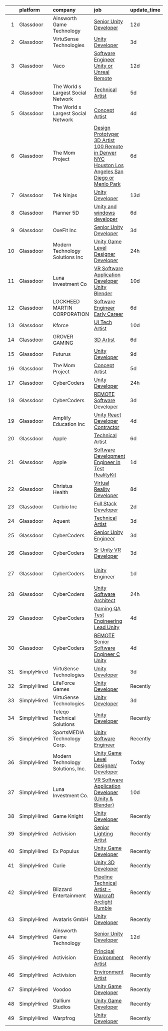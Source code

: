 

|    | platform    | company                            | job                                                                                                                                                                                                                                                                                                                                                                                                                                                                                                                                                                                                                                                                                                                                                                                                                                                                                                                                                                                                                                                                                                                                                                                                                                                                                                                                                                                                                                                                | update_time   | location            |
|---:|:------------|:-----------------------------------|:-------------------------------------------------------------------------------------------------------------------------------------------------------------------------------------------------------------------------------------------------------------------------------------------------------------------------------------------------------------------------------------------------------------------------------------------------------------------------------------------------------------------------------------------------------------------------------------------------------------------------------------------------------------------------------------------------------------------------------------------------------------------------------------------------------------------------------------------------------------------------------------------------------------------------------------------------------------------------------------------------------------------------------------------------------------------------------------------------------------------------------------------------------------------------------------------------------------------------------------------------------------------------------------------------------------------------------------------------------------------------------------------------------------------------------------------------------------------|:--------------|:--------------------|
|  1 | Glassdoor   | Ainsworth Game Technology          | [Senior Unity Developer](https://www.glassdoor.com/partner/jobListing.htm?pos=101&ao=1110586&s=58&guid=00000183c0be3a2d968960485881d674&src=GD_JOB_AD&t=SR&vt=w&ea=1&cs=1_e3488c76&cb=1665386036096&jobListingId=1008165876059&cpc=9507B69CE123BFBE&jrtk=3-0-1gf0bseink63s801-1gf0bseje28im000-477143f3dd0e7257--6NYlbfkN0AhTaXticpO8D1EV9nGWUa2G9Nr_0uERllJkF2KKfHsNCNzpXqdouC3bV4_leeykytIDE5WGh8QUOcLPTGoiJb2bdeiG_SYVHL2-ooSc8Uc-RFC3ZddFvsx0jD7zzT3RnC1Hv_FZzodrMN-Gv0UqSFDbVvILI1nIhpEmIP85yYes1Kvgf5mJDTIP724y2RCo0n9I6tX_jgdIeoI7LRyk97UmPsa-ZaEOEy_TfEVsFtKENcKgZUe6CGotLKj2bjgx8naTAWlqIzWfTO8OZJNt0OT6yRrq_OYZqsEprte0-JyZu8TLvHWYZODLOb-J-3xcWZ5ChjbNcPDfFS4sN0Oey0S6_Li3Xggi1q6-g1dUOOZsqAnisQmbu-0giz7pmEoLePD2hkSBDvoZCUWAbC1nuCt7AF3E4hc1wq59trGuZpP2imbRHPMi_PNkhHgTRvhNWPMPSW9tGgpbC34KtFkpY0hs4xFZK3RMs6fES_AeGDlHdmjXMifnqCM6jP-a7LbcYH0RyCHthPe0EEel4kOaqfw)                                                                                                                                                                                                                                                                                                                                                                                                                                                                                                                                                                                  | 12d           | Las Vegas, NV       |
|  2 | Glassdoor   | VirtuSense Technologies            | [Unity Developer](https://www.glassdoor.com/partner/jobListing.htm?pos=103&ao=1110586&s=58&guid=00000183c0be3a2d968960485881d674&src=GD_JOB_AD&t=SR&vt=w&ea=1&cs=1_15326775&cb=1665386036097&jobListingId=1008189164244&cpc=1160948BCBA38B5B&jrtk=3-0-1gf0bseink63s801-1gf0bseje28im000-e45dbed7ed4141ec--6NYlbfkN0CpTNcpmE4ij7sr_GPl7QJj6yehPG-kupSZfEdlJHm76P8oq5H2fhbLgel7j5US3_82sl-q_ANWdLPrWeqBWKrSDGT4pzCUe3pZs1NF0soA2JxY-DPVRiyNM7VN1R-xtH8-fZi8Rkeqt5C9ALVR8ZPbu6TyBXI3iTb9wmbJ4tEmUM829R_q-A5oROh-JOJ6ptWfhT3xpiYSkU1xV7wUo-A3geTPbRDqDJEWBtvsfHKdQewD4eYEerw__fSwR20VLYLpKGJala8xWVDWHFGfQiBU2Ktj4TeA2NgsXZ-mQAZsnhWnBAq-1LxIq4udp8M55HaOuK0GjvuUGY4rzunWNVoCwmiFZctf9jC80mPecxTkuj2PFC0PbVRHb99UmivvNKRdm145Nu2a-PwJEfu9nQfLnR_LXYjPNgfWLQcF9S8hNXYbn0egjHP13GOmPmjfrZNRZZG2RmYSKQ0890DP0jwl4WTzYEGRuDj-SG5N0OV1qDQh9XmyY8WStQ5wSvBE33I%3D)                                                                                                                                                                                                                                                                                                                                                                                                                                                                                                                                                                                                           | 3d            | Peoria, IL          |
|  3 | Glassdoor   | Vaco                               | [Software Engineer  Unity or Unreal    Remote](https://www.glassdoor.com/partner/jobListing.htm?pos=113&ao=1110586&s=58&guid=00000183c0be3a2d968960485881d674&src=GD_JOB_AD&t=SR&vt=w&ea=1&cs=1_7b8f7365&cb=1665386036098&jobListingId=1008166310854&cpc=2CAED5C921A5F994&jrtk=3-0-1gf0bseink63s801-1gf0bseje28im000-ee50aea3bf9d73eb--6NYlbfkN0D_sybMACCpf9B-677oK5j6rPldVB6BlrVvFjO_o-GJZbzuF-qh4PxErFUqfUsv_6v_zg4Jh_aNOevsqh4BYNctc2jwke31oIAS4mPp3jG22yM4bLQ5e10wT1TSjpOm9bEr6JkTGy9Ejg5s422f7zB8n4Fp9QobVLUw0DhwS0ylhkbWi2G0Xgnn8ZnyYM3CzlBvX3YLalBwwONwZ3P6tgvZevwykrw2F0UucCQNjUHuDxHxt5b-pm1Cg66mPFQtDQ2RFzocf-UZdXcfDj649HSXzhvWmaFT6evG6zXk7IUMvKnhFJo-Vo7DsVCKUXi2WuZREpZFlAzU7MusknqoThtigovCoOY8R686oznZBKZyLxgveP9I02fSva3QYAJRtVAs36wXQwit_RCfmNYR-DIRx5HDiTXzTuYFlsEsAjMwbSf6BCxxQoHtAQx5Ni4siJYedvJ3Jjmm1keJTgm93NfMdCeRuJauudQVV1C6AdjbiXD8VFiuFuw-QdykydQJ4hTr705ACLuemNQOSoLiYpY32HG6QGdiXwRyM7bgQsT-ZUXo0RODmug8)                                                                                                                                                                                                                                                                                                                                                                                                                                                                                                                            | 12d           | Remote              |
|  4 | Glassdoor   | The World s Largest Social Network | [Technical Artist](https://www.glassdoor.com/partner/jobListing.htm?pos=117&ao=1110586&s=58&guid=00000183c0be3a2d968960485881d674&src=GD_JOB_AD&t=SR&vt=w&ea=1&cs=1_ecd72c73&cb=1665386036099&jobListingId=1008184893859&cpc=AC285F3A3ECA6BB0&jrtk=3-0-1gf0bseink63s801-1gf0bseje28im000-f732b08ef809e024--6NYlbfkN0DSgjPPcnEdvoK3uuxfISLALE6pB1FR7YSHOr_tSg5_QGIhoz_2VqUepdcKLBLI_zQShar7STHCa42it4UcpsE797Q5J1zTxPWbOKTOFbDR9LDREEfMTq0EfsoUmOYRCsVI4-Yw_970Iw191OpC7hGGI-F-Jw6BhNiYWl2KYztT4aEcumOXMTLlEwMgB3k-9FOm0-YgREspQ4Uwkfh8obOUUAAQ5LPv-ijHs5xzvFGVBSwMz0nc5jbSeUQHlJD0_QAdzYCQeaGrDCqB8TFaWRo_Bg0U7mVXd7XDRZz6rLdBSjt5y7hOnvOTHraSyXrlSqBKW0glOwqks5kbWgnCDLKsxsijnKNtyditvUAaZJ5BoqfTxaf19neywLazZnTiI6vGxqKNzaIwi98jUKMFGefXWAvbK3JD7WAu_2TvtYsfldw3o4cxNTbbUPw7tDfB6qxJuAFou6Zk02KvIjyadUV8XzeJ_Cpd_kiuDAYmYw5Oir-bCme0goFKA5L0iBxiF7i0e6QutPRRukO8Bqof11HU8dzn_epprSWeOaTQCGhu1v16nb-ahR-NbgtVh_vDPY0I_xlWzTYs5xciZgAQbrON)                                                                                                                                                                                                                                                                                                                                                                                                                                                                                                                        | 5d            | Los Angeles, CA     |
|  5 | Glassdoor   | The World s Largest Social Network | [Concept Artist](https://www.glassdoor.com/partner/jobListing.htm?pos=118&ao=1110586&s=58&guid=00000183c0be3a2d968960485881d674&src=GD_JOB_AD&t=SR&vt=w&ea=1&cs=1_3fe81b90&cb=1665386036099&jobListingId=1008186340815&cpc=9908D8D4413DBB8A&jrtk=3-0-1gf0bseink63s801-1gf0bseje28im000-cc7e55fed0efd7ad--6NYlbfkN0DSgjPPcnEdvoK3uuxfISLALE6pB1FR7YSHOr_tSg5_QGIhoz_2VqUepdcKLBLI_zTEfFToJ3KPwjBQLNJEeyEoRYS8aDC9M1mga6tPoHvjo53jKQVlzXfnckupStHRyNm9gcOotVCOQmHWW1CyZRD4Kz-OXkGsTH6Y94taGGa2lCHkcahcdkMOqcVgtq97NP3nagSJGZ6PlhskEP0O7LMW5JOqaIbAMSadr6UYFGeDmHI1N1a_TO_Y_qZ5F3kCiRlYnA7wVaM5tCVjKPo53SKn_Ukif5rZT2KmOo5QuEnWyqiNVasTxwkpqFrsd94Pvd_No1E0Pzbomyiulpzfcnw3pahcKy5jksJUh1_39CHIKsGKSVRZNldePALr1ak4LWrrfonkPH8bgZJuSXKCfSM4Re9hlDS_vn8vr_NHbiqId5QOpRTzNpLGzVTdt8Jn_Wl2e13OGWDF_nu0MVG6j1bEklqMjvUU859afluKWpM7C2Xxgk6Tpl4NNGKXbiq7zb2maf8ABQZjJKvNTHsTbnEIJvqVH9DeA3-Irzvl7X1RPldxheh4vcyOGIZtK-ltREHaM5nFqNgAA1Q9fadfXqZt)                                                                                                                                                                                                                                                                                                                                                                                                                                                                                                                          | 4d            | Burlingame, CA      |
|  6 | Glassdoor   | The Mom Project                    | [Design Prototyper 3D Artist  100  Remote in Denver  NYC  Houston  Los Angeles  San Diego  or Menlo Park ](https://www.glassdoor.com/partner/jobListing.htm?pos=116&ao=1110586&s=58&guid=00000183c0be3a2d968960485881d674&src=GD_JOB_AD&t=SR&vt=w&cs=1_65a7c007&cb=1665386036098&jobListingId=1008181252852&cpc=56C4EA4A1A191A49&jrtk=3-0-1gf0bseink63s801-1gf0bseje28im000-b75a57e0cb43b7c7--6NYlbfkN0BDp_epf89aHDQhKpPegNJQ_ldQpEFZQsM9OcONMGxWx6pU56EKHF58QjVdAUvn2gVRRSmtNUrdMIt0WguJSEEBPOKsKR2C8Ys3vG_SHcsVgxrE7Ii6Wx6lac-wtpnvxQU3fXi36FuZ4335X5me-ZUJGRBztrXSe8Qtoe-8E6ifVuQArRLNva7peAAYypL5vv5vmVP4sFA3WMjeZuDEvXH5AGGT5tmlPtQ6syo5i2D90co9Bu2nrMB2rrN9BhDM-V9-G0eQKbdRzGft8VorxBxRPfWFenQVt3FrMIIz76MHVfVcivbM3Ov5GmCTuuvDJDlFlguJOpVWAhYc6iab6stgzGdmPukoo4tKoRtGWWgITyY_Ye7Dp5rfz1qRnr1vU2Ft3BfWNxnHx7wYD9ul1RxEh-IHQAtzwy0v9J2YOSHuJbD4b06LY-J0l0cS1-G_F5fOf0rYZOULaHMXx0pvGCAxnR0tpcW904zctXYQXC71NC7D23dXOcWl-i5ATp5dytBQ1ybUmQ482sNUiDPYTWGaN5l42i_dNzZ7km9AK2Myp4bILjDxw7e_3C4xU3YFigrMRHce3fR9lclDH04jbbCG)                                                                                                                                                                                                                                                                                                                                                                                                                                     | 6d            | Remote              |
|  7 | Glassdoor   | Tek Ninjas                         | [Unity Developer](https://www.glassdoor.com/partner/jobListing.htm?pos=125&ao=1136043&s=58&guid=00000183c0be3a2d968960485881d674&src=GD_JOB_AD&t=SR&vt=w&cs=1_babfd9ae&cb=1665386036099&jobListingId=1008162814258&jrtk=3-0-1gf0bseink63s801-1gf0bseje28im000-aa94471b79ded796-)                                                                                                                                                                                                                                                                                                                                                                                                                                                                                                                                                                                                                                                                                                                                                                                                                                                                                                                                                                                                                                                                                                                                                                                   | 13d           | Chicago, IL         |
|  8 | Glassdoor   | Planner 5D                         | [Unity and windows developer](https://www.glassdoor.com/partner/jobListing.htm?pos=124&ao=1136043&s=58&guid=00000183c0be3a2d968960485881d674&src=GD_JOB_AD&t=SR&vt=w&ea=1&cs=1_5d809cb0&cb=1665386036099&jobListingId=1008180361206&jrtk=3-0-1gf0bseink63s801-1gf0bseje28im000-b198aae3b1fe69ce-)                                                                                                                                                                                                                                                                                                                                                                                                                                                                                                                                                                                                                                                                                                                                                                                                                                                                                                                                                                                                                                                                                                                                                                  | 6d            | Remote              |
|  9 | Glassdoor   | OxeFit  Inc                        | [Senior Unity Developer](https://www.glassdoor.com/partner/jobListing.htm?pos=130&ao=1136043&s=58&guid=00000183c0be3a2d968960485881d674&src=GD_JOB_AD&t=SR&vt=w&ea=1&cs=1_e20e612e&cb=1665386036099&jobListingId=1008189306054&jrtk=3-0-1gf0bseink63s801-1gf0bseje28im000-a8698cd7242b8f29-)                                                                                                                                                                                                                                                                                                                                                                                                                                                                                                                                                                                                                                                                                                                                                                                                                                                                                                                                                                                                                                                                                                                                                                       | 3d            | Plano, TX           |
| 10 | Glassdoor   | Modern Technology Solutions  Inc   | [Unity Game Level Designer  Developer](https://www.glassdoor.com/partner/jobListing.htm?pos=102&ao=1110586&s=58&guid=00000183c0be3a2d968960485881d674&src=GD_JOB_AD&t=SR&vt=w&cs=1_56a3caa7&cb=1665386036096&jobListingId=1008194658817&cpc=E04C949A9101C6A2&jrtk=3-0-1gf0bseink63s801-1gf0bseje28im000-1d091a84320ef27f--6NYlbfkN0C26OT7h5zXl7z1yVTYwN1d43osiYS9hmGqw_eY7i5KFzRWaSyxghJjTLzNEsEWeJgO6DAlva_98o70FxtUGtjHZ11Ng2Qox0PGkGJa93ow7KQGi0t4G1vk5i5Y03kCuv9ftfBJi42L67LFzHZsInyLmBTkrsJxNmU1GeVzAR657xyOrJyhh08jpZh7U8_foWPj92T0Igf0_R30sYCNCLwUyKF-ADLA_BVw9-MYZcuRevqtqIWdAznoLvxjakDPY-vrpDR9XYG7hJbeA2c0h4rOTAfuJCln6LOMhlZpQOrJR6C2jabU-NqzCrTi9L6I1eBFMhujFxhwYad7uH3fNsKpLTZ7sDyg7s8NJ6w3eqDvh3v7R-ZM5AB3kuczuJmzMurN9RQSJOxQ-4qmZx8ykI6Mlg8Xt5IgUvDZB58HJAODdOGHTvyeHPbiJuABGqf4l58kgTbl3_lcCQ%3D%3D)                                                                                                                                                                                                                                                                                                                                                                                                                                                                                                                                                                                                                                             | 24h           | Huntsville, AL      |
| 11 | Glassdoor   | Luna Investment Co                 | [VR Software Application Developer  Unity   Blender ](https://www.glassdoor.com/partner/jobListing.htm?pos=127&ao=1136043&s=58&guid=00000183c0be3a2d968960485881d674&src=GD_JOB_AD&t=SR&vt=w&ea=1&cs=1_dba56bdc&cb=1665386036099&jobListingId=1008171207250&jrtk=3-0-1gf0bseink63s801-1gf0bseje28im000-7671b7731acbfe7c-)                                                                                                                                                                                                                                                                                                                                                                                                                                                                                                                                                                                                                                                                                                                                                                                                                                                                                                                                                                                                                                                                                                                                          | 10d           | Remote              |
| 12 | Glassdoor   | LOCKHEED MARTIN CORPORATION        | [Software Engineer   Early Career](https://www.glassdoor.com/partner/jobListing.htm?pos=105&ao=1110586&s=58&guid=00000183c0be3a2d968960485881d674&src=GD_JOB_AD&t=SR&vt=w&cs=1_de1e8904&cb=1665386036097&jobListingId=1008182096596&cpc=6193B0C32834B022&jrtk=3-0-1gf0bseink63s801-1gf0bseje28im000-8ec1592e88164452--6NYlbfkN0BuMqUtaNIakuoGTB-u7I0EvtcrTK1_bHO6_bsORPCvsL7zkQUfIzpY4doIgp_GoHqq1ygvhciE3D0Jf5_A9BvPD0tYvnE4uc6tbTDXyL6vZHNfJTJ1Lx2v4upK5kEO3LX_otOXszZzHc44JPEpMDNbu_AHClktZJQgFxDAyWtfTFEdTSAkkJlm4uycOFXHrrDrUdn4vqJ7oKa2mtVlCPSy-9oLzZcRRw7Jw9aGzpdBm7PupolanSwE2XTWVpmGxkd6n3NeM8fvrJ3Z5Jl2mJT6L-ifM4ZGmp_rZGXb-7mWpXCWCIqtGuu34wYFBJgT_Wc5YpyNg5g2b_Xx90a3fBcEKNS16Kitnn2f3A6lxkJtkgscnOHEcQl7arDdc5_-sj_eKJB3pL8oC4ohCKhB4u6xI9hSyx9eY0kDs78r6RAVaUezQvK50iC9iTx_ORa7Lr2U6AlO0l8IuGrGMYI8WZJF4mb-s-0EGluqlb2QOePbYDjYuNOC1-cDslU73ayIAeH_PY7rmNLUMym6PaESuf1J6Op_j1AcEFrdP0iDPhAzRc6oAqEfKyqmAfqw8YtytoSi8shymLsbKoQwK3Kr-sf4n445iVGJjjZQQmjVUJ4MeqgLZObsWuq0U_Y3Yv6nFjA1cXA2xFzXAP-0Gq2f5FV7)                                                                                                                                                                                                                                                                                                                                                                                                                                             | 6d            | Orlando, FL         |
| 13 | Glassdoor   | Kforce                             | [UI Tech Artist](https://www.glassdoor.com/partner/jobListing.htm?pos=123&ao=1110586&s=58&guid=00000183c0be3a2d968960485881d674&src=GD_JOB_AD&t=SR&vt=w&cs=1_390d6c9f&cb=1665386036099&jobListingId=1008171475881&cpc=9908D8D4413DBB8A&jrtk=3-0-1gf0bseink63s801-1gf0bseje28im000-8748ed1c41fd3b3d--6NYlbfkN0C5IatSLh_Ak1q39eQQoPIxD737RW9NeiYGvIRXkrLjEBkC4LI6KweFWWPiS1PvvlwxA2m4CamoThoPYW6CxHGLk7ATe_Ty352287DtOcs0O887YIIINEXee3FgfCvQ3FDnHWz5iqrayxNrdw0fILeyuW5zl-9iFm0xlNvjbbxNdf1vuP51wW3mnRo3TOOBLZ10JZixEBTSNLVaravyZqETR0U0OZHwYq-nhlfkvl7RHp6pNMmC1indmKq95F4-sBFlCY3UKAXMlErXbi9xPF9CX4vrTtajcNZ_1oQ7Tf0AXloySbQjBLPVNTX2KzIWqi_FkHxjjYQBca4EgbkYFcCa33vP5eFNq1IPZzIkcG5nU5iy8MZXKrXMtkhooshOcXlWZD9zGbJpeeqrV7gQvp9luhy-SGVIFdKxbcnwY0VmQSkn_tbn1P4ZUu77ffKuuYqjW2YwtYJaJz7Gtex5UPpkA2ROZD2BxdtaNTFh-eUom8SvJ_QdfM0OaWaWly2H4jhJwBXzlxnQ8_9QgS82R8-BUqkLbxxCyparsDo9qTrn1O71fWwDDOss8g-2OcekwvVzD39fXPsXOd76of_TKTRmx-eYXVfLGYIn9jXGLxRdqw%3D%3D)                                                                                                                                                                                                                                                                                                                                                                                                                                                                                                   | 10d           | Redmond, WA         |
| 14 | Glassdoor   | GROVER GAMING                      | [3D Artist](https://www.glassdoor.com/partner/jobListing.htm?pos=126&ao=1136043&s=58&guid=00000183c0be3a2d968960485881d674&src=GD_JOB_AD&t=SR&vt=w&ea=1&cs=1_4815e83e&cb=1665386036099&jobListingId=1008180916811&jrtk=3-0-1gf0bseink63s801-1gf0bseje28im000-bc2976ef41f2cbc6-)                                                                                                                                                                                                                                                                                                                                                                                                                                                                                                                                                                                                                                                                                                                                                                                                                                                                                                                                                                                                                                                                                                                                                                                    | 6d            | Greenville, NC      |
| 15 | Glassdoor   | Futurus                            | [Unity Developer](https://www.glassdoor.com/partner/jobListing.htm?pos=129&ao=1136043&s=58&guid=00000183c0be3a2d968960485881d674&src=GD_JOB_AD&t=SR&vt=w&cs=1_ee266a2a&cb=1665386036099&jobListingId=1008175937981&jrtk=3-0-1gf0bseink63s801-1gf0bseje28im000-3ccf8b1e031218d9-)                                                                                                                                                                                                                                                                                                                                                                                                                                                                                                                                                                                                                                                                                                                                                                                                                                                                                                                                                                                                                                                                                                                                                                                   | 9d            | Atlanta, GA         |
| 16 | Glassdoor   | The Mom Project                    | [Concept Artist](https://www.glassdoor.com/partner/jobListing.htm?pos=119&ao=1110586&s=58&guid=00000183c0be3a2d968960485881d674&src=GD_JOB_AD&t=SR&vt=w&cs=1_e6a97482&cb=1665386036098&jobListingId=1008184715301&cpc=2CAED5C921A5F994&jrtk=3-0-1gf0bseink63s801-1gf0bseje28im000-17233e568e6bdfcc--6NYlbfkN0BDp_epf89aHDQhKpPegNJQ_ldQpEFZQsM9OcONMGxWx6pU56EKHF58QjVdAUvn2gUGYk7cihXgRAL09swMZPYsAyRqyE257yvYbbx13VuAAtV4yYcG-ioGeqEUik5rn4OKCZcWnmopQqHLZFgsYC5yn8wwLxhJLC5NnTcQGuv0Ll9xNNRUp9s429WtTd_ZRXbLrmS1BcV9pXqqdrZUnjPHqsOJO87EMbD_rrs5w4UpJl7_VO0ZZLk9kiZaxd1kRYf9jX9vxkL3TeE3nvEassvMgC_6PqX7m7kRzoFnlky6Bf0xvixS7ZHfLk5W3ns4PsA6DBKrLFht5xGVDoCYaqoOfJrmN_GUExt4n7PtUl5mqCTs7Zs3B8j9RLhBnFOfO-1qS_N8Nd3bXVy_IFVOgMAUZUa2xM9t952g7ooFOlTxN8sdmETvcuEWJN77bClaIhjuwO-s5PLa1CqCkGy3IA0KyJsWePHMKOD7vSWURO_CEX91nHZMAFZrffnWAuIIDkomud-4qw2fsmerRfDUQ5SI0AMj4wzjdiz-3gFrqiecUXavpTPbhcvo8072q5URG8CzdcAM9P9Bcg%3D%3D)                                                                                                                                                                                                                                                                                                                                                                                                                                                                                                                                   | 5d            | Burlingame, CA      |
| 17 | Glassdoor   | CyberCoders                        | [Unity Developer](https://www.glassdoor.com/partner/jobListing.htm?pos=109&ao=1110586&s=58&guid=00000183c0be3a2d968960485881d674&src=GD_JOB_AD&t=SR&vt=w&ea=1&cs=1_f6b841b9&cb=1665386036098&jobListingId=1008195573339&cpc=334ABAF5D42DC775&jrtk=3-0-1gf0bseink63s801-1gf0bseje28im000-faab492d0d493779--6NYlbfkN0CpFJQzrgRR8WqXWK1qKKEqALWJw739KlKqr2H-MSI4eoBlI4EFrmor2FYZMP3muM0M2hpkMB-_XmaPax2sZYsJbqTqMHJOcC7UiQ63mUR7Z05FB-sclgQLhBO_0NnE4KfB5ejaCrHRSgKV1PofTX1uOsa8Y-Pg427D13AMO-tOKf6nhRv0t6FGlFzCgQdpiVu4klT08fIjzz5IzQpLrv22HVl6hUnKyP4kbcKw4cNzSWvFM0omRWrxl6fBVwyL2rTzcDmbV3Gi5okwZjFLEP9Yh9nx6sZbkj3p_h87LYAh7gyK4dsXolOgDURJyixHbvfYEMu8iqjXaKbjsB93Td6Hahaxw-r2c9VB70LzQKQlqLrNwLwxUoXgpfccdbEdcU0BzAYn0lugAj-pqhifHrhE357RAKcu7okmxEwgBQrszHMCaKdbA0-_Ya5QPGBhG1YylK-gFRq3yYU1_VtBPDE-j5Qza6fnR77MjNMNZ3G-G6p-Bjvm4bl6lo2v85X8L8SUchLInM0GT-uncjF7_D_E4Fug8SvUxMI5FEdI9PqS_BZHNo9ByD1LQ3AePFFl5NBLHZNPOuJhAu55mV9ecaSserveaon4burbKoMnxGrlI-JPT-idkldcArRLKGa0Q7g0EfjtxEKCUMsIuXOXt4dsdPL0hsBgFhNsRloOWFLPvKVBWarHjU5jWdz-Edhbd92VAsdz2AK1E4QOrpzgNDv14-pDBX9BqSKUu_swEv8BIFSDOZBdeISf2erHxKtYLBRWFK0DsWsF3dFZgKIufhvWevvJyj1cl1KJLYD_QRXvlcMFL7sEgYkrU0WDUhNGvxsjyFPcIOnJhXrD4ULTyLSl9XZOPue470xBevftFSkJGYGKB3Mk2AFz49-9KZw-tmKmpc0G3LoBPrJij0fzsVBu4Imut9rybG0HIMb4KYbLySKNtEkMzR07ijulAxnXjrhqsp9cRNK08kF9uRu3mk-aX9j_b-8l05LbB9oYCPJJsT-41jFqVwaNdHqSmjGvqWz2ka7pr-B7h621fzaKYwL952CMfdiSARB0GI2dvqxKgg%3D%3D)                             | 24h           | Vancouver, WA       |
| 18 | Glassdoor   | CyberCoders                        | [REMOTE Software Developer](https://www.glassdoor.com/partner/jobListing.htm?pos=111&ao=1110586&s=58&guid=00000183c0be3a2d968960485881d674&src=GD_JOB_AD&t=SR&vt=w&ea=1&cs=1_1339a119&cb=1665386036098&jobListingId=1008190927437&cpc=C4A69CCDBB3B9599&jrtk=3-0-1gf0bseink63s801-1gf0bseje28im000-fc39c3831f4fa27f--6NYlbfkN0CpFJQzrgRR8WqXWK1qKKEqALWJw739KlKqr2H-MSI4eoBlI4EFrmor2FYZMP3muM02T08-2umJJoOo50PUjtucNOTLhVwnxeufdh-9iTnOi3Epktt5mmQ_i5Av2XDYGRLOqiOARxyW9kqlzOZtKw8CVxv1UfGwLCG9-YUbvVHDfG8UKz1nSJFkkC3Co2vzeTulos6zV4L8s3gz27zRl3L_evdKT_apQO6Gmay6sjwO2V9Uq9OcjOxBbrjr68odGc1oVv5y4ce7kR411mHQwM9qgMZwFVR_q6jiVw1zPPjXfBcv5g7GWLh42GKGpRxXT7KSk0BoLwKqPF-VD3COatxbD14xhpB6Too1piy8BuMC1MOfIhOQgSjoXDnW6JxxSk1w0nUWYNfvj_u_EqgwQXO8mFtXJ7o3QVoOCjMj9Z8pMytjOqKkXspVneurgSyJRLGtAhaDL1fHl8Or56hMHMoGqqo6-JalKoWmJ2Qbx7taUGdmCHwFcVxB73JfUrALLQbGh5yxoa7j_wzT0kaUbZkwUOnwMrKt6QI8LGpZ4uETdkd4Pz_cNBqRJitfBVUkzopm6eAFk7h4HZWnE6vXKrxSM5W50bvoo4NVC9YVpwTqF5lLF929gD1cYHD6AH8e4mDR5NOtXuFEPBDy0_gJPLjfzPxeNyzIdZuvYmn_sM6YH9xnws8HL7-Z5BM3KtDeUn_Y9ZX26rfPAWl1lXV3JGVWObUN72774mOWVt5DQjK44RP4yav9es2OjmJbkhYBSxXwPyGozCMAkMMLAwQaAeTEb_Tc-589sXflyX873fhuKUSEVGZ5GbJfjccXTNNxoROYqJTt93yAlIMGB7Hw_7qsQ1uTRLtKQCGnRwvsNnURqRAg5WV5hIRLMitqwLvoyPD9sNE-JJap1LLVZSPsoJrbrnpDxkQhXLwfEvBGybyJh_her5zYaRYUB-pNsstUYo8B6HEgZqXXXyewfdnCWuH8NOj5vmhxCRrUY99osUGS8WVAM5GxKS8-LsaDaRVRcHhe7qAGEPSmzWmpB5VD9TU-t1udkzH6PMY%3D)                                 | 3d            | New York, NY        |
| 19 | Glassdoor   | Amplify Education  Inc             | [Unity React Developer  Contractor ](https://www.glassdoor.com/partner/jobListing.htm?pos=128&ao=1136043&s=58&guid=00000183c0be3a2d968960485881d674&src=GD_JOB_AD&t=SR&vt=w&cs=1_82ef8483&cb=1665386036099&jobListingId=1008186777137&jrtk=3-0-1gf0bseink63s801-1gf0bseje28im000-ce00ec6a220da3ff-)                                                                                                                                                                                                                                                                                                                                                                                                                                                                                                                                                                                                                                                                                                                                                                                                                                                                                                                                                                                                                                                                                                                                                                | 4d            | Brooklyn, NY        |
| 20 | Glassdoor   | Apple                              | [Technical Artist](https://www.glassdoor.com/partner/jobListing.htm?pos=106&ao=1110586&s=58&guid=00000183c0be3a2d968960485881d674&src=GD_JOB_AD&t=SR&vt=w&cs=1_23943db2&cb=1665386036097&jobListingId=1008182353860&cpc=9908D8D4413DBB8A&jrtk=3-0-1gf0bseink63s801-1gf0bseje28im000-e6afde8b83076230--6NYlbfkN0BvKrLyj5gPmtZO9T8euul8TCxuuKNOtzRJOomxnwSEodTz2Bc-sPZl5OJ9R4TJsNdFOId07KpFLvZe68tycX9B8OKKof12aLHJmNwCm_4k8oy4rM_QHrUVV3KqnD0SXQt1i8nVc7_IzRSxjrOdEVKnQZwrhsQK0TvUm7jyJQhotVQB8Ykzkz_tNtGviqJYVJmrS7ONSB4I0nQTh0waPEc3cNWp_8naxpuib8eZ24N70xdLfWHVoheFTSQ4GNsoNzMCCw8Hf879_uy-Ik0kiWE_-UrRkQVDwlbyHqOm_eGlrZp0S-wKumrnYnB0eq_lTsyFHdZy1jM19_pHYOY8F8qqjGW8IHvuoA4Ium58_vv2JD8LqFGvvzwMoKTdrX25FecJVEqKYZYqui4s1TGdfxWtax3vkOpv1ByIOwi5uH420spLpXMMoZ5yifUfYno7KiAFoVH47-ba6wBkB-seHDqj1hX3_HX7V_A76yRYcyEjtTPXS6aETEP_A2oBxQ6cdOXAPMixcWsd_VipM3sBj5ilGcwdphez2wJCQ_cr2MrQPoNTuhpD6mZ3NOzXAR9KFybwiDtL-NYJ7_ibAvqI1L6-kNDBE6rE9Wu1aeiub6TIQZdkeG1j06N9QEpK-6vmU6lOPeGUV0wAdyLvYKDnvJK8qu6Imt7YFatgb5NBhlWwkes2mCHVgdpKfA2V1pwApqjROd_0K90sziXra4ppcKYp08cwP99RR5U1cvnTlxhLxcAWfDQnEC6B613t-DuQ9d5khSXc_I4OxOvH_XYqDPFxLO72yJcdAqilSKVwf9wi1727S9BQmcGmNidbvH09pQ2qjBnzp90rC0wbSPADliKBZO_EbJs70sSoRukigTOsPkXcZLF3xRCSjLKbtlnYDCezTC3rnbQnaIGgoQyrx-msAgS7zjaXoT-zA439tzzjuw_lSp7WE9HdOms2HJwYv1j4U_2_2zZr-RpsTbWUTt-zKxFOrqnn3-yPNn88q180vuazyzCL9iZudqZDW_t-TIc%3D)                                                                               | 6d            | Culver City, CA     |
| 21 | Glassdoor   | Apple                              | [Software Development Engineer in Test  RealityKit](https://www.glassdoor.com/partner/jobListing.htm?pos=107&ao=1110586&s=58&guid=00000183c0be3a2d968960485881d674&src=GD_JOB_AD&t=SR&vt=w&cs=1_db19c323&cb=1665386036097&jobListingId=1008193747561&cpc=8795CF9063CD573D&jrtk=3-0-1gf0bseink63s801-1gf0bseje28im000-6436b203a8054809--6NYlbfkN0BvKrLyj5gPmtZO9T8euul8TCxuuKNOtzRJOomxnwSEodTz2Bc-sPZlO_uSwsktAegdQzPy0_aUd-cGxKvJKC5MGvCZZSBzj45MyRyKlArDFfxEzYbUfGZ2_wUbtRuaenoyLCXGMvXn1-b5yY-f3LbGcS9QiA9qN7WnytXBmxAgjTOnEuCJucdNqLRoSA__k9JZg1YtqJuIxW9AN1FM9ihUZ82UDWxzZMi8thkIZJIP59YkWwUzaW3t58tjPx4yW7c2VEjph4-sL2-UP9AOcs6buyEoA8hps2d9rNx61MBtBxTddpNl_G63jN4_-FMcd8tsVObq0aQ7Ijiu7fEIyHmH_RbFbIk8N1HXcQNV92P9XPL8iuE80_JacLo72-XBe3FDg3BbduAzDumO3I3qm4M_4ToNekD080o9IvvXI8o0VveCVNHrskh4Xl9jwdvT5ZeuwYUDgHGNFz_OrmXPH-zn3Ni6Fpr7VjdAfLVqTGwQleNr41PYOCLckzsHy9ph61KsxfKEsBPhw64M5i3bCuEGjKt7UeaJSbkOxlPIQLUF1xPILiRd_7oMNWliNI0yTFlp3Du5UxXMW602bwz0dF3z_T90KbA7OcjVomfvLSZEX0GkIIP1P83bIBPk5cZtXzpSm1Dd0_9NcGSbXenY7ORB5WvaidKWq0xi5qDRLUoFjjDXtEGMr7Y6tSHReYZr9ed0U_6WAN_advtbhrgdG8p2YEmcKVnxjbLvvsETcCImOygyzg_PCTsuzPxPLK08Xyften25lOReuFbGFqAYJbeP_6BNqUoKvbbCN_QTIRIFIarcDaR6M2q6l8pELIibTerqXOfdv2fTuc3jGPrldi0zY-PDYvuvLqTvvAsQtJ_3akEwlBcX4hhdoMsMQVyTgHqpx8ONyFzGeMvexRcND8wtB4aGe38TRNSg5A93MbYVgTfkD7wgBDN1ckHC7U6ajy5-U6_xJ-iib4SFu_eoTFEQrber7tLDxsr3xCQnu0jsmrWjZ2IUFvLsuIebgG8mTxdPVSWdggEJfT9WfwG-ubDt_YdYADKl700%3D)              | 1d            | Cupertino, CA       |
| 22 | Glassdoor   | Christus Health                    | [Virtual Reality Developer](https://www.glassdoor.com/partner/jobListing.htm?pos=108&ao=1110586&s=58&guid=00000183c0be3a2d968960485881d674&src=GD_JOB_AD&t=SR&vt=w&cs=1_d03f3489&cb=1665386036097&jobListingId=1008176398593&cpc=FAE5E775D180B2FB&jrtk=3-0-1gf0bseink63s801-1gf0bseje28im000-e33922ebe80efbea--6NYlbfkN0DJ9JRso26i2D4tQcfl1gtFXJkAeNCKWTrBM27lH9GOblpLlfXdLf9Oa44B845qjcc9_IAc34cQrmSlUGhl0ubm8Yg2FZTf9hYwR7_Kt9JzVa8XIQkaz8io1llHMUv5PInJEaOBW-9F2phzdkZ5Yu7x4b5I20W_xtt-23JzHsj5Vb0CSFOhxTm_tVHYQZ_6CqDuj5X-0Ao9_w7JR_kOzd9bk_n_g_ifq7ZjQ4fvXpC2wG6Bzcw-_9JzT7h3UETcxBYlRRAUX-TdgCKy991EWyzopz_Cnh_RAr90D4KqY-qwgTefhVzPIepQCFMABxou3S8f9Ps6vqig-VJefMboK4-9C7l0lTH5Vi4XqCDW1XUOSY-LmNd7ZEPLziG4C87FRzEXhUhFhWCbjPipfFkC4CW67XiC_TobXmQcjxKJYcLFYaZAPFYRiJugVZ_332BnEytZJ3sno8F7K3Dhe6ZZq0ijZ2O_sKJ7J1XW37lckX_5-ezSDB4igfvuuYhCynpSUpH_PhG9TZT_8ABpTL1M1EAn16iZZbGcmlG3UDI-vgu9IkT16aZvgw5b1XbPzjIJo5A%3D)                                                                                                                                                                                                                                                                                                                                                                                                                                                                                                                                      | 8d            | Irving, TX          |
| 23 | Glassdoor   | Curbio  Inc                        | [Full Stack Developer](https://www.glassdoor.com/partner/jobListing.htm?pos=104&ao=1110586&s=58&guid=00000183c0be3a2d968960485881d674&src=GD_JOB_AD&t=SR&vt=w&ea=1&cs=1_f6adb9a2&cb=1665386036097&jobListingId=1008192397657&cpc=48B9F4758953335C&jrtk=3-0-1gf0bseink63s801-1gf0bseje28im000-faf2c09d9959b005--6NYlbfkN0CNayYzF1mBaI40OgT78t3Q2d9IxlwDzhsYR4HK7epYUXIBPpjmte8KwPwcLAtEpFrTq6aPAktp05JwlSmE41N0oF5ifRQiWOQyn4RuZ0K3p_Yuyb1yFI2Srf6SJ9PSW6ryLJdDX4qEd0RCHalHc9_WbKoHN0zM6FYZeyYs8moAirju1-2h_kcopJUf9m0lIqHbixRpNfF-6QRsuRENusxLd-WpU0vob3GVtMBUhYykGdczPebztms89QjEpfGO91ugDKvF2Z0LKU6BQAuAyRlJMb9RlBE1BWFahB2bPx8ojiSPxwAwnKxf69MdHfskKFuxYiqxdqU4Esy1g-PgfX6wduG8WWgROlWXmwnhLRWXR88_Jnel88iVjEBgrt3y5GM8gSC8KIy7bjbFBXWFa4VVKVP7Gi1ASBpyXurCAiAQuEd_bknHEL4dtriQtJbokuhBb3mPc7gcRrI3lb5innu6kMzxL6xaV8JBWlM9h3oDgz8-UDDlIQ9WlYn5RyFBszR59dqV1oKUbw%3D%3D)                                                                                                                                                                                                                                                                                                                                                                                                                                                                                                                                                                                        | 2d            | Remote              |
| 24 | Glassdoor   | Aquent                             | [Technical Artist](https://www.glassdoor.com/partner/jobListing.htm?pos=122&ao=1110586&s=58&guid=00000183c0be3a2d968960485881d674&src=GD_JOB_AD&t=SR&vt=w&cs=1_e2f22f0e&cb=1665386036099&jobListingId=1008190187443&cpc=3BA4CE39D5B5DEF5&jrtk=3-0-1gf0bseink63s801-1gf0bseje28im000-712635e67983addd--6NYlbfkN0DMrcEu7yrtATojKJA7cEzGQ3FdRGWLh0CZQInL4ECGI9gD0Wolx9R2EDT7B77c2cQxjIjqlz8gqDXzQD0nkWuuGfjhF1QkStMitzHagFQyiFV0-hxpJ5IrqYb8V34GbiH7nuhq8VeS82M-y-KkAcn6ehfVi0npSnSywNkEjgV2osma77rA7oRoXCMrXbTJl2QNzNYWu3dFN9WElfPAsUMIPVpQ5hyYGwQW747JlzLzWjuylLNK8kUD8cbupu1ca9R_rv4giP17rQAjjgqMxqgtvGnK3DtKRJvendtuWUtkxpt4WnVEAo1zotBqOWihNC3KVbbosn9J8f6FBwGhTzt0Sf8fFI3FGxa8rClZrZrqGYDdFIg_iOODDvlPZ44XmkVyJhIfJDREr1kB34mTRWszTvZzXzf5_L6vGzPfzGQ9j-433pfX9VRKx8_GrriP1Wbf9J3bxVCMXA6KJwyQH8Hrl1PwyWKdhH0%3D)                                                                                                                                                                                                                                                                                                                                                                                                                                                                                                                                                                                                                                               | 3d            | Remote              |
| 25 | Glassdoor   | CyberCoders                        | [Senior Unity Engineer](https://www.glassdoor.com/partner/jobListing.htm?pos=120&ao=1110586&s=58&guid=00000183c0be3a2d968960485881d674&src=GD_JOB_AD&t=SR&vt=w&ea=1&cs=1_a6624b84&cb=1665386036099&jobListingId=1008190928682&cpc=654405A9B1E0A9F5&jrtk=3-0-1gf0bseink63s801-1gf0bseje28im000-5258df8ff9db2da5--6NYlbfkN0CpFJQzrgRR8WqXWK1qKKEqALWJw739KlKqr2H-MSI4eoBlI4EFrmor2FYZMP3muM02T08-2umJJoTqhpvG9Ww13iyNITg6ZYT9sRe8FotC8NDAVelktw2it9--dIGD03ZTmStlzBgP_LDWiW2ZTLn0g0TBchLnRAY7I3ubbiJoS1y6BFuw9ASjA0pTV0vKKnJqiAtqTosQGHFA54hqswGgT-OY5ZI2kohxPXSK0DY2e3wdxy0u1T6LomqZ0T2qFNekMyrsm2ufxKnrUGx5-uTjwW99MJ1kUm2P2NbrhVgYfx1GDje14zCNLWiP3__2qihTYqkLRlyoOjxvDgfxN58v2F6UXZTayEyDUgxDOXONaOZ2QMeE9hrZa--w1T3blJscYENpJfq1q3jiCixRlGWZ0VFyMADRCEwNw9k9xnZw3PzyU-sfMF6vcpXaT4HeG8baDCp7LMRB3y2g5vQbNqPZN3dJTJzkTTTd3tkRgcTYgKzXlcmRSJGA1rUnQrppyDc62AiZnK38rM2KuOKifXElgMtzYmcf4wQUJ3zzxCcNKUbzFDlz_5ZvTXYneNOsQmN2MlVzRbdVPyV_RwMz8VWkjwAIkHdJo9IFgkikRSTYPIynjmHYQ_m0KJFfCKQzwaX6RQEsZZ1lEORa-M934PLg2bh-sqPxsVQE8v0TFn-MTvIcWfBBNtrPaQr-9D3W73xUvaLZiPHaqq1-Yai8wihrsZkfXXThG27j316vNDT1dbLK1o_l2jvocfwT8VOZXY9QcQGB_5_eXmqOF6eLg2r5zhnxVYzY9dFVK-Awb0iQkFJbkSJw51P8qsqBmXW9V2osi07WHfgswFoQiBe0h2kyDgcND2s-YGBarhgG_Cm8RBDgbw-6a9rZ96kiUX_-GU39VV59rnj-vkUHHBWWiiAuMP-Zr74OVE_g_8U_Uj4jw5oAhZK2nAseK9QT9aHYMz5BEE7kCS0bHk3rMVLzqqKLT_lDFxTY8o47kbSzr6ntLfwP5jC3PB0fopqIGlRr9Xg1fEyhwSb9pJev4KjLDMSUswhIVuPu99I%3D)                                     | 3d            | San Carlos, CA      |
| 26 | Glassdoor   | CyberCoders                        | [Sr  Unity  VR  Developer](https://www.glassdoor.com/partner/jobListing.htm?pos=114&ao=1110586&s=58&guid=00000183c0be3a2d968960485881d674&src=GD_JOB_AD&t=SR&vt=w&ea=1&cs=1_43a3d309&cb=1665386036098&jobListingId=1008190928508&cpc=654405A9B1E0A9F5&jrtk=3-0-1gf0bseink63s801-1gf0bseje28im000-ef2e56ed8070d312--6NYlbfkN0CpFJQzrgRR8WqXWK1qKKEqALWJw739KlKqr2H-MSI4eoBlI4EFrmor2FYZMP3muM02T08-2umJJp0BLW0t0rzB230UITBYk31VvUMaCVChaq4dwWSJkba1sBOtVBvjKtEiUmH5J1Nc4dyRtdA3nkSwvWSq-g-nx4EsRIXYGOXSRpvMYChzP87Gh4T2QFRrIdW6zZSqCii4MevlQVTyzZUAbKyrJMSbOTDbxf1kqcUP_1HlOrZf88OhG7qinNBwf8u_j9Mn-CVDoMVHhhrMu8yaw8iLNlVhwoozUY0-2pM71x2ktF7nz7bKr4reFk180H9jzJ8P7u6BSClhZD3JICbsKpiWw5K5BpNw8Z3H7HWtWF_GMSi5ZZjCsKzI5NhEehn_ObSDp9Na4sUuE1ev5jKxMr_UbXqSjhgA5gmmQYWK-ZobQ5o1uAu0M2P4y1Gr5UAhxz39B5aDHPyJK0H8Xt29YV1xSnuizesx_e4APkgd2VRV73sHT1by7sFXE2Uyex5diyP0mnBUySGkb55NOFIGBBQumXAHjniaGOmMbqkVJ6uKGkkYIGST2_1nwNgZX787RPJlHwShjDVH1ecQ7paPS-xMyfpcmxZACDP5ww13HDpB4Uy57zbC2ZSXS3BmObDAEGLFo0hF1ULUhJPIorkTQzXl-i10Ny7AxGjBmCrnR8JEnyQrgPR5cjHVrr-hhyghjCWvQIg-TO7mG6Ums_44E1MsR2eU7d6EURh7PC8uayS5GIKQ9fE0YCqc_Ze-Rwf2tqTmsOcH0aPodca2Cz8_LE_mjuVC5UxWMivkCxfaADiioJev5N6Tu0P0fpgHdGkNAFn5d0-Zj9g05UBk8lmD3WvFw_Ytiqw_Y_vXSQ-CJsQU3T0sai4cT2xCuFy_1jKnRQO5ZwUd8vMG_59g0n5EBcNvKfqVBnvXW7Nq3HWOpGo5gcwlmth9QExh3wm2F4KrLNRiFpBULCkfRX2gUC1dcXxr4hg_xKqANr_xDHsXeJoco_mE-1QHJtsv54w39qwqM-CI7oYeYHmyYj8WmjKTSiqWh64cqlo%3D)                                  | 3d            | Los Angeles, CA     |
| 27 | Glassdoor   | CyberCoders                        | [Unity Engineer](https://www.glassdoor.com/partner/jobListing.htm?pos=112&ao=1110586&s=58&guid=00000183c0be3a2d968960485881d674&src=GD_JOB_AD&t=SR&vt=w&ea=1&cs=1_e9a45fec&cb=1665386036098&jobListingId=1008193878514&cpc=334ABAF5D42DC775&jrtk=3-0-1gf0bseink63s801-1gf0bseje28im000-cf628617a807dc23--6NYlbfkN0CpFJQzrgRR8WqXWK1qKKEqALWJw739KlKqr2H-MSI4eoBlI4EFrmor2FYZMP3muM0AgvxlEOMe83UMvG7MTCWe1znK8_CALb1QnzxTiSWKpEdY6lCZzwel7BKvzEKPdS33vwTdEc5dcXDZhEUeQMNJ-RDRgrdQvIQSofw6HvkP3n1snBdrhHhAmBgrnMBNnnp8-OqEwSLq3C7S2qEF7Mf0HI79_dI45Oc4dl26mas3SHpfHNXG-3pZAhy-eZAHKhCTN1ysjCF_yOtTqBn6n5Fwk6xCVva1b_IlKjITKm9DYvFqVYfQM5eDOcHCRV1ANfSaLdqMN8QK6QlPZNDhmjzFbY8KVDRNqD75R5VO0v2dLFVsvl5shuMsgJG8tHGEAoTJ9vtZbxpr7a7eYu4iHFudQfeIUol0t-UHJa9jksW4cT2BTR74PkN7br5e7Ydf5KIYfQwuFFnIaKjD8vOEvgKHViaXggQoWqGoiyHykrIN7M2hYf_4cgrzYvVgZx9AwHJEaFnOIKWy0cgMhbYrZzSkB3lUYowDparOXgh27QDtk4xJqVE5I-2ZLQbe2-pI35W19OPhOivjduoh9itnIfs29fDRs77jdi742Q4bQ4QypaL7zfySqFCakDP8RP5GwZZ1VeCklhd7ETzFlHuLGh9w5YUe5_7WdFjijn-Z7kvE6SuDpDMB9Wu2u6-xhly2sjsayXLAVUuJt6tSGvsp5_BLHNviK7kCEw0qCQakaEq8EB_FNbuMD50jkRiNZy9rdVl1HLv9tLJebTw5LRIiybHRY8zHW4gVymtfJYDeo3B5SgFW_-ldjvS17GGUnmC4NzPKt832MS0EB_1IvbOt2ExZSKXo1R6JwFMP1pMyQX4mLgnSplTxM483n3XquHaVnHxR-8l4JVeGKgf5Vm7qBIqeTEgcoHoJFqUggUNgZZEECKtzwtu1bqsK3PogzXcjjT2218RJYHOfOsj8fL3ThXHj6MV_ClBEsvFqSQufBSWoerS2in13vdSqOaBWte_GRuLpZazHjqGBzxMlyA3dMeFv44p6re2lBm4%3D)                                            | 1d            | Fort Lauderdale, FL |
| 28 | Glassdoor   | CyberCoders                        | [Unity Software Architect](https://www.glassdoor.com/partner/jobListing.htm?pos=115&ao=1110586&s=58&guid=00000183c0be3a2d968960485881d674&src=GD_JOB_AD&t=SR&vt=w&ea=1&cs=1_a09ac86c&cb=1665386036098&jobListingId=1008195573595&cpc=654405A9B1E0A9F5&jrtk=3-0-1gf0bseink63s801-1gf0bseje28im000-6cc970ee7e6f9cb9--6NYlbfkN0CpFJQzrgRR8WqXWK1qKKEqALWJw739KlKqr2H-MSI4eoBlI4EFrmor2FYZMP3muM0M2hpkMB-_XmzvG9y_PFthPjZRVRs90_1VCrPrqkTzM29I3KCXU_S_GLm1MK6GAnPm20a3_e79_3CS9CIEgQgHvQgPnbGpwHBm6pHcsyoySk6ARclbyizHTcITTeYYnFTeRPGp7obdt8FvxJflVwsxWc0PTykarW9lVtZH57QOXLouvWBMif61HzSIArdN6BmnDJVEBGubGrLOd2x_Awl2OydTwsp4U_hpyETnfnFK4AoKaKBKRcrH-OqkZpqm1BPYPlDwlDt1t3-99gpefKwRsl7dbiK-dziKc4P1ypsDyzfuOsegpTxufHUcCiIw9g-tinVg0SxbCi9gsLN6J3FhTWhHSrDOsYXIAloUWBTLhlxu1gQtHQU-9TYDQL618iFZ-qkJZN7UgvG7tkHeE1BWVfAEuB4GbBQNYvxLZRou9L0rZm0p537Tcm1atqDpkt_32UQcXNM2oxZPyL4egOUfAJBZEDvoHj0396gHqazJ243Xc50JXyN93ClghIZch1Pw1rFyNLxVFGDsDcqoS6du1l7eyY0rciuw8aGnMLQ7chpzP-dbvgI5ZcKdUam_9MZ3wpYNuzzvRPSdT-nHNp1nqsq6eigNWTrREd4ItgCQRgv9jv7K6HVsJtvvvFhlGegur51nOPJ4iJDTRz2XGKgqaEmZoVhnWNlBcbq7eafc-7YEIYMwk5Koj6aCh4PbPi2W55vSNNwrSVQniloAMMuQKZ9Z6uOgnGPlKkK6kKZfCsunW8IE6VnfTLez1ooLMvpgIn_sk4vEqzLcMIeitrKOEx1KC6j4qK9AGyUfBOk9UY3_or48xPDa3ZYVDyaREJpfctWm58uUJb9qHlFVp-lZASAiDCSJaLhQOimlzbDb6ar7HFGodqTtk59-nGePuBq3kVcp0jJ9QMAAFSH1fCACRtfiUJfpd8AqdxT8LInBK7OgC8RJlVi7-B7ORopfRM2VivhfxhtwLmbK6fA2yPGY0qbQyorUblQ%3D)                                  | 24h           | Burbank, CA         |
| 29 | Glassdoor   | CyberCoders                        | [Gaming QA Test Engineering Lead   Unity](https://www.glassdoor.com/partner/jobListing.htm?pos=110&ao=1110586&s=58&guid=00000183c0be3a2d968960485881d674&src=GD_JOB_AD&t=SR&vt=w&ea=1&cs=1_2605c1c1&cb=1665386036098&jobListingId=1008187968802&cpc=451933188B21919D&jrtk=3-0-1gf0bseink63s801-1gf0bseje28im000-7c85022e84d5d8bc--6NYlbfkN0CpFJQzrgRR8WqXWK1qKKEqALWJw739KlKqr2H-MSI4eoBlI4EFrmor2FYZMP3muM0XWsLqOLc1LWqCCVl7x0VeXj8PvpUn_mwbp1n6rewrt34Bv1EXn-upeNRrQG8IWvovFiGzQT79DY8lqe1-kuYNYAa-PaO83y9bQu2UspoPTU29elSz2HApgMbCs6ZY04ltJdz8fF_0TgIAHtUAXzHOmzUwsFlntQgJOvTIZ5-2VQFFDHTBGJYMEHVxMy0seAmwuaSUHtDJZM_ZZKHQwIVNQcB3aq_-ZAHZ_vpXZro97AUYKhcxTTSC8vp1m6AZgpgEOPld0oPKlavakrILe9KwB9ozl1ymeYjoH2i0hPDw1j8fU662SANCIc1StAP5Jt_k5NDmRUx4EzjiTGq0pzvQ3E-Ci4kkmTJ0CgpeSxO6B6-KLDR0rdJC_Ea7CwKPgAQ08kul9P7vkNKrprolLVJ5IYRdR41CZjAV3IeMU6cwKfFrDZvM2k6WtxRok5kE1Ll4VLqyT9YAkRj6JgPoOO1dMqXU1OL6Cog1zuM6_x-2fSirNE5Kn6lVA_o5iN_WlOjzVsPPRL9F73RxxBnyqAAfGdRqTvHnFQahyo_SnY2S-d8FClRq10am2lJ7997cbj-T0g29guUerTxZcAGXhFkfVgptIbBrCw9Wj8Djgt66PFzgw06acQLxIS1Jp23JBKOaDKP1JM1qIphTxyodPMqHYX2wxJB2LGe093x6Rk-MV4-buebee8mondqBFjlUw9mXO-icI92cimsfkx34I5PuHl5uwCqVQDq-Cr1LuQty9RYKrwhclL0i_nxOQ4ZWwhCgLO2C5wy8yeo21OtJ9jHhQ-kEKTvpDxGwr7EHqz-nOl1S74WzgMWC1rAqI-XUXuiQxgNd4LV_IB-CSRaU34khb8LQuZyVvHP0WK1DIC87shpdI48sVQApQZMDag2RREBlJZ3Nkd-Zd4JP8_JR1bLBMG6-JRjdN9lwyk4H7ytjAjf_HQrfre2PGreO6wsa4q4d0itJsdGNgDT9u-TcHrSPCiaMiF1JqkDttalACr7LVtqQ-TW-kOO_) | 4d            | Atlanta, GA         |
| 30 | Glassdoor   | CyberCoders                        | [REMOTE   Senior  Software Engineer   C   Unity](https://www.glassdoor.com/partner/jobListing.htm?pos=121&ao=1110586&s=58&guid=00000183c0be3a2d968960485881d674&src=GD_JOB_AD&t=SR&vt=w&ea=1&cs=1_d07a1a4a&cb=1665386036099&jobListingId=1008187968014&cpc=6FC5BA77C9A4CD78&jrtk=3-0-1gf0bseink63s801-1gf0bseje28im000-2e6e10cce30d56de--6NYlbfkN0CpFJQzrgRR8WqXWK1qKKEqALWJw739KlKqr2H-MSI4eoBlI4EFrmor2FYZMP3muM0XWsLqOLc1LbhjCEQj_eOG3pP5KzLoRhAFSOGc0fUwdCYvhvrj5eCLTlPtXSeRT2a7pi4gq2xGH_GJeVhh5Xzft45HpNTKW0k-D_x4DX_7Fzf2ErPZ4JjNt4mPUpH5MKUmbm3ajM5myPme7MBhqNyOGTPBpYHHfsBtIVNL8oni2ExEILygWfh3Zw0LiLzovdovusdeL6nsfKD3NAuWOdm8zyj6dO9inY-dqfuyITQ1QYx9GA4hn_ri9BhiiS7bl2YT8BiXVWzICTpQyEGHiWQ7O28Lwdw6v4zXofWIXSl_e1WhXwzgi-g9oHMkYRkuKMMj5hvV18i_TbUaNAQWXbngDgVTBMVsBdfIHRmOiM-mHpuYx8QccysV6zB01gaNsMYRBK9cZwbzJ0Wil7JYT18AdSKlNyy04nJBE6dPXVMxA94qMR08xsSDGjLa0T-Uyu4ipaTHKtLZ229LGihN4YIvy5dE1s-s3sZIgidPvz9zWIQ3dEeLwVMa2-5Tz7aIm-eRtlDm4ZEo6gEMPyYUphw_NThkWrw6v5138GqPtScC6Rkxy_cn90nx8vzIyNvF3QoYqSGcwLsCrNBSLgLa2VKNhrZspDTAXmOjL6uadUvuMnEhbuvkj6vfWG1mZboyFZos9BSYGHKTmV9KCL2sd6TLckmno55o_Ln4U9KPoQfPAsmpLpInRay-vVPKpXNzXqWcwN3pEyZNxm4mqIeS9mcEP8g2_pBLO5vCSnRCgj22IQqyiJDNrbER60Egn1pl2OCPCWoVTmlUui9oUYe1dKQ8mINpgvTFbPYaSVcQ0McFfSbUiskPcIHEhLmVQq5Iw8JNKXQQ8N_AnA5IegDxqnwKm27XyLuJvnSZZTIe6Ci56Jwa1WWUHNXo9wVN8HRCA7n5u8I89hSxaRXllHeDJYIMWATxddXb80UzsxZYjaGSN1VWQNnYiGucHYVRNbRicNgEIcDaMozv5MUQOrJ-Ei5vCKpwingszIE%3D)            | 4d            | Atlanta, GA         |
| 31 | SimplyHired | VirtuSense Technologies            | [Unity Developer](https://www.simplyhired.com/job/lh_cgsMIEAucPlpPoaVG613_Wado1ZTq40I0jpsfaON_69qhjumU-Q?q=unity+developer)                                                                                                                                                                                                                                                                                                                                                                                                                                                                                                                                                                                                                                                                                                                                                                                                                                                                                                                                                                                                                                                                                                                                                                                                                                                                                                                                        | 3d            | Peoria, IL          |
| 32 | SimplyHired | LifeForce Games                    | [Unity Developer](https://www.simplyhired.com/job/dFW_Cx0buCkuTrEeImMtPzlC8r-IA-syFR6ywJMzuBFSwMmeERweDQ?q=unity+developer)                                                                                                                                                                                                                                                                                                                                                                                                                                                                                                                                                                                                                                                                                                                                                                                                                                                                                                                                                                                                                                                                                                                                                                                                                                                                                                                                        | Recently      | San Diego, CA       |
| 33 | SimplyHired | VirtuSense Technologies            | [Unity Developer](https://www.simplyhired.com/job/lh_cgsMIEAucPlpPoaVG613_Wado1ZTq40I0jpsfaON_69qhjumU-Q?q=unity+developer)                                                                                                                                                                                                                                                                                                                                                                                                                                                                                                                                                                                                                                                                                                                                                                                                                                                                                                                                                                                                                                                                                                                                                                                                                                                                                                                                        | 3d            | Peoria, IL          |
| 34 | SimplyHired | Teleqo Technical Solutions         | [Unity Developer](https://www.simplyhired.com/job/HR-NRiHzychiYvpM9nGjtgg9AgwtvWrnRYrDv5PAfxbLLGr361j25w?q=unity+developer)                                                                                                                                                                                                                                                                                                                                                                                                                                                                                                                                                                                                                                                                                                                                                                                                                                                                                                                                                                                                                                                                                                                                                                                                                                                                                                                                        | Recently      | Remote              |
| 35 | SimplyHired | SportsMEDIA Technology Corp.       | [Unity Software Engineer](https://www.simplyhired.com/job/fFEc1ukAhTNg-ItZ61LeXiZKNGO6gbG4qTclN3mYuqPDY7v31ipqQA?q=unity+developer)                                                                                                                                                                                                                                                                                                                                                                                                                                                                                                                                                                                                                                                                                                                                                                                                                                                                                                                                                                                                                                                                                                                                                                                                                                                                                                                                | Recently      | Fremont, CA         |
| 36 | SimplyHired | Modern Technology Solutions, Inc.  | [Unity Game Level Designer/ Developer](https://www.simplyhired.com/job/KrjEM1J6LL9EhZgVckHnuwShsdYpfQP0DK3GnEoq0Jd5xvi5oRYXlw?q=unity+developer)                                                                                                                                                                                                                                                                                                                                                                                                                                                                                                                                                                                                                                                                                                                                                                                                                                                                                                                                                                                                                                                                                                                                                                                                                                                                                                                   | Today         | Huntsville, AL      |
| 37 | SimplyHired | Luna Investment Co.                | [VR Software Application Developer (Unity & Blender)](https://www.simplyhired.com/job/gy8HREFul1xocPlS9PtlO2qZaV4gum6HSfUE_ED1zIz-UhEoFwcbSw?q=unity+developer)                                                                                                                                                                                                                                                                                                                                                                                                                                                                                                                                                                                                                                                                                                                                                                                                                                                                                                                                                                                                                                                                                                                                                                                                                                                                                                    | 10d           | Remote              |
| 38 | SimplyHired | Game Knight                        | [Unity Developer](https://www.simplyhired.com/job/TPCXx7J4ThFMPYooV0uo104Ok8Dxfe42kioQh-km8u8BHfk4_xf0xQ?q=unity+developer)                                                                                                                                                                                                                                                                                                                                                                                                                                                                                                                                                                                                                                                                                                                                                                                                                                                                                                                                                                                                                                                                                                                                                                                                                                                                                                                                        | Recently      | Remote              |
| 39 | SimplyHired | Activision                         | [Senior Lighting Artist](https://www.simplyhired.com/job/rqkm93C89xQg3RKg-0DOvSBbzEsMF4zZzW_K8-DoX-FMg880HxkKWw?q=unity+developer)                                                                                                                                                                                                                                                                                                                                                                                                                                                                                                                                                                                                                                                                                                                                                                                                                                                                                                                                                                                                                                                                                                                                                                                                                                                                                                                                 | Recently      | Novato, CA          |
| 40 | SimplyHired | Ex Populus                         | [Unity Game Developer](https://www.simplyhired.com/job/kixPF0Chv28ZsqivZGEdGm-8dLSw06Fi2pxSrWO6vE3z37Vvt7pKyQ?q=unity+developer)                                                                                                                                                                                                                                                                                                                                                                                                                                                                                                                                                                                                                                                                                                                                                                                                                                                                                                                                                                                                                                                                                                                                                                                                                                                                                                                                   | Recently      | Remote              |
| 41 | SimplyHired | Curie                              | [Unity 3D Developer](https://www.simplyhired.com/job/nZ2Ym30ykgJCOuKOjDUvIuHGfuJWRhVKs8xgfTdLiMfzh2fdPaP2Ug?q=unity+developer)                                                                                                                                                                                                                                                                                                                                                                                                                                                                                                                                                                                                                                                                                                                                                                                                                                                                                                                                                                                                                                                                                                                                                                                                                                                                                                                                     | Recently      | Remote              |
| 42 | SimplyHired | Blizzard Entertainment             | [Pipeline Technical Artist - Warcraft Arclight Rumble](https://www.simplyhired.com/job/zvZ0g3W7YM-S1r1Gklb65jsViDiphOKA6Wm7VgGgj8cYQYAk1UeFeg?q=unity+developer)                                                                                                                                                                                                                                                                                                                                                                                                                                                                                                                                                                                                                                                                                                                                                                                                                                                                                                                                                                                                                                                                                                                                                                                                                                                                                                   | Recently      | Irvine, CA          |
| 43 | SimplyHired | Avataris GmbH                      | [Unity Developer](https://www.simplyhired.com/job/B2bQfTjnK_CZ-ZwIFxtqKpzVzJnDmJEfpucvJVqSqyPycBPXfoDs9A?q=unity+developer)                                                                                                                                                                                                                                                                                                                                                                                                                                                                                                                                                                                                                                                                                                                                                                                                                                                                                                                                                                                                                                                                                                                                                                                                                                                                                                                                        | Recently      | Remote              |
| 44 | SimplyHired | Ainsworth Game Technology          | [Senior Unity Developer](https://www.simplyhired.com/job/g2MlDNogfz7VDlHcDQiDtD1jrXpTV2Psh8h1drnCeGselWOFflTkKA?q=unity+developer)                                                                                                                                                                                                                                                                                                                                                                                                                                                                                                                                                                                                                                                                                                                                                                                                                                                                                                                                                                                                                                                                                                                                                                                                                                                                                                                                 | 12d           | Las Vegas, NV       |
| 45 | SimplyHired | Activision                         | [Principal Environment Artist](https://www.simplyhired.com/job/32W8FRapJ2Ex9ZkrKnPqLXtPdP2L5oIew-87nY05epJb_NupPszoSQ?q=unity+developer)                                                                                                                                                                                                                                                                                                                                                                                                                                                                                                                                                                                                                                                                                                                                                                                                                                                                                                                                                                                                                                                                                                                                                                                                                                                                                                                           | Recently      | Woodland Hills, CA  |
| 46 | SimplyHired | Activision                         | [Environment Artist](https://www.simplyhired.com/job/XQjLEesU3FvvoUPdp54VHqJgfPuh1zqiDAX4EnzSTWRqkb7ou5bjPg?q=unity+developer)                                                                                                                                                                                                                                                                                                                                                                                                                                                                                                                                                                                                                                                                                                                                                                                                                                                                                                                                                                                                                                                                                                                                                                                                                                                                                                                                     | Recently      | Woodland Hills, CA  |
| 47 | SimplyHired | Voodoo                             | [Unity Game Developer](https://www.simplyhired.com/job/NLFQkH33HD_35Ds9kXakUpzo0YFJySLM-k9B6PMS8pvyK5pcffPR_g?q=unity+developer)                                                                                                                                                                                                                                                                                                                                                                                                                                                                                                                                                                                                                                                                                                                                                                                                                                                                                                                                                                                                                                                                                                                                                                                                                                                                                                                                   | Recently      | Remote              |
| 48 | SimplyHired | Gallium Studios                    | [Unity Game Developer](https://www.simplyhired.com/job/XTc3xzAM0S6mk_6sJz5r8GyKaH4Q5BIrCfUAShXBWDWYs1QosvJqjA?q=unity+developer)                                                                                                                                                                                                                                                                                                                                                                                                                                                                                                                                                                                                                                                                                                                                                                                                                                                                                                                                                                                                                                                                                                                                                                                                                                                                                                                                   | Recently      | Remote              |
| 49 | SimplyHired | Warpfrog                           | [Unity Developer](https://www.simplyhired.com/job/hHKBP_33oaCtKzZPNYFGJbopE3N2tSvx08n9OIkcQxmI23DvKrXkRQ?q=unity+developer)                                                                                                                                                                                                                                                                                                                                                                                                                                                                                                                                                                                                                                                                                                                                                                                                                                                                                                                                                                                                                                                                                                                                                                                                                                                                                                                                        | Recently      | Remote              |